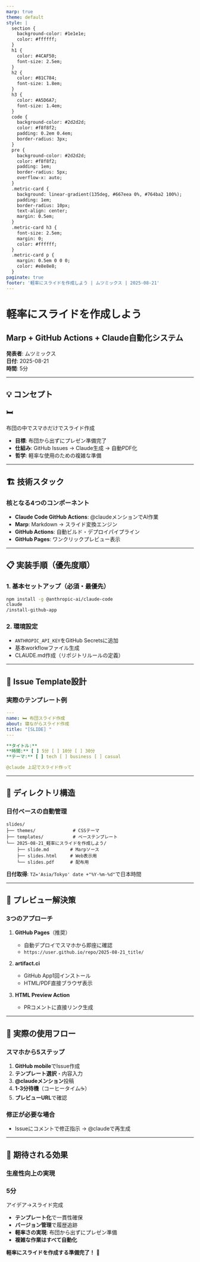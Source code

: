 ```yaml
---
marp: true
theme: default
style: |
  section {
    background-color: #1e1e1e;
    color: #ffffff;
  }
  h1 {
    color: #4CAF50;
    font-size: 2.5em;
  }
  h2 {
    color: #81C784;
    font-size: 1.8em;
  }
  h3 {
    color: #A5D6A7;
    font-size: 1.4em;
  }
  code {
    background-color: #2d2d2d;
    color: #f8f8f2;
    padding: 0.2em 0.4em;
    border-radius: 3px;
  }
  pre {
    background-color: #2d2d2d;
    color: #f8f8f2;
    padding: 1em;
    border-radius: 5px;
    overflow-x: auto;
  }
  .metric-card {
    background: linear-gradient(135deg, #667eea 0%, #764ba2 100%);
    padding: 1em;
    border-radius: 10px;
    text-align: center;
    margin: 0.5em;
  }
  .metric-card h3 {
    font-size: 2.5em;
    margin: 0;
    color: #ffffff;
  }
  .metric-card p {
    margin: 0.5em 0 0 0;
    color: #e8e8e8;
  }
paginate: true
footer: '軽率にスライドを作成しよう | ムツミックス | 2025-08-21'
---
```


# 軽率にスライドを作成しよう
## Marp + GitHub Actions + Claude自動化システム

**発表者**: ムツミックス  
**日付**: 2025-08-21  
**時間**: 5分

<!-- 
スピーカーノート:
- 挨拶と自己紹介（30秒）
- 今日は「軽率」というキーワードがテーマ
- 複雑な準備で軽率な使用を実現する話
- 5分という短時間で効率よく概要を伝える
-->

---

## 💡 コンセプト

<div class="metric-card">
  <h3>🛏️</h3>
  <p>布団の中でスマホだけでスライド作成</p>
</div>

- **目標**: 布団から出ずにプレゼン準備完了
- **仕組み**: GitHub Issues → Claude生成 → 自動PDF化
- **哲学**: 軽率な使用のための複雑な準備

<!-- 
スピーカーノート:
- 「軽率」の定義を明確に（1分）
- 布団にいながらスマホだけで完結するシステム
- パラドックス：複雑な仕組みで簡単な操作を実現
- 開発者の怠惰こそが技術進歩の原動力
-->

---

## 🏗️ 技術スタック

### 核となる4つのコンポーネント
- **Claude Code GitHub Actions**: @claudeメンションでAI作業
- **Marp**: Markdown → スライド変換エンジン  
- **GitHub Actions**: 自動ビルド・デプロイパイプライン
- **GitHub Pages**: ワンクリックプレビュー表示

<!-- 
スピーカーノート:
- 各技術の役割を30秒ずつ説明（2分）
- Claude Code: 最新のGitHub Actions統合
- Marp: シンプルなMarkdownベースのスライド作成
- GitHub Actions: CI/CDでの自動化
- GitHub Pages: 即座にプレビュー可能
-->

---

## 📋 実装手順（優先度順）

### 1. 基本セットアップ（必須・最優先）

```bash
npm install -g @anthropic-ai/claude-code
claude
/install-github-app
```

### 2. 環境設定
- `ANTHROPIC_API_KEY`をGitHub Secretsに追加
- 基本workflowファイル生成
- CLAUDE.md作成（リポジトリルールの定義）

<!-- 
スピーカーノート:
- 実装の優先順位を説明（1分）
- デモ環境があれば簡単にセットアップを見せる
- セキュリティの重要性（API keyの取り扱い）
- CLAUDE.mdの役割：AIに与える指示書
-->

---

## 📝 Issue Template設計

### 実際のテンプレート例

```yaml
---
name: 🛏️ 布団スライド作成
about: 寝ながらスライド作成
title: "[SLIDE] "
---

**タイトル:** 
**時間:** [ ] 5分 [ ] 10分 [ ] 30分
**テーマ:** [ ] tech [ ] business [ ] casual

@claude 上記でスライド作って
```

<!-- 
スピーカーノート:
- Issue templateの実用性を強調（1分）
- チェックボックスで簡単選択
- @claudeメンションで即座に作業開始
- テンプレート化により一貫性確保
-->

---

## 📁 ディレクトリ構造

### 日付ベースの自動管理

```
slides/
├── themes/              # CSSテーマ
├── templates/           # ベーステンプレート  
└── 2025-08-21_軽率にスライドを作成しよう/
    ├── slide.md        # Marpソース
    ├── slides.html     # Web表示用
    └── slides.pdf      # 配布用
```

**日付取得**: `TZ='Asia/Tokyo' date +"%Y-%m-%d"`で日本時間

<!-- 
スピーカーノート:
- ファイル管理の重要性（30秒）
- 日付ベースで履歴管理
- 複数フォーマット出力（HTML/PDF）
- 日本時間での正確な日付取得
-->

---

## 👀 プレビュー解決策

### 3つのアプローチ

1. **GitHub Pages**（推奨）
   - 自動デプロイでスマホから即座に確認
   - `https://user.github.io/repo/2025-08-21_title/`

2. **artifact.ci**
   - GitHub App1回インストール  
   - HTML/PDF直接ブラウザ表示

3. **HTML Preview Action**
   - PRコメントに直接リンク生成

<!-- 
スピーカーノート:
- プレビューの重要性（1分）
- スマホでの確認が最重要
- GitHub Pagesが最も軽率で便利
- artifact.ciは追加のメリット
-->

---

## 🔄 実際の使用フロー

### スマホから5ステップ

1. **GitHub mobile**でIssue作成
2. **テンプレート選択**・内容入力  
3. **@claudeメンション**投稿
4. **1-3分待機**（コーヒータイム☕）
5. **プレビューURL**で確認

### 修正が必要な場合
- Issueにコメントで修正指示 → @claudeで再生成

<!-- 
スピーカーノート:
- 実際の操作デモの時間（1分）
- 1-3分の待機時間は現実的
- 修正も簡単：コメント→再生成
- コーヒータイムの重要性（開発者の息抜き）
-->

---

## 🎯 期待される効果

### 生産性向上の実現

<div class="metric-card">
  <h3>5分</h3>
  <p>アイデア→スライド完成</p>
</div>

- **テンプレート化**で一貫性確保
- **バージョン管理**で履歴追跡  
- **軽率さの実現**: 布団から出ずにプレゼン準備
- **複雑な作業はすべて自動化**

**軽率にスライドを作成する準備完了！** 🚀

<!-- 
スピーカーノート:
- まとめと効果の強調（1分）
- 数値で効果を示す（5分で完成）
- 軽率さと品質の両立
- 質疑応答の時間を確保
- 「ありがとうございました」で締め
-->